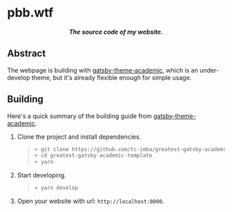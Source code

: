 # pbb.wtf

<p align="center"><b><i>
	The source code of my website.
</i></b></p>

## Abstract

The webpage is building with [gatsby-theme-academic](https://www.npmjs.com/package/gatsby-theme-academic), which is an under-develop theme, but it's already flexible enough for simple usage.

## Building

Here's a quick summary of the building guide from [gatsby-theme-academic](https://www.npmjs.com/package/gatsby-theme-academic).

1. Clone the project and install dependencies.
   >
   >  ```bash
   > > git clone https://github.com/tc-imba/greatest-gatsby-academic-template.git
   > > cd greatest-gatsby-academic-template
   > > yarn
   >

2. Start developing.
   >
   > ```bash
   > > yarn develop 
   >
3. Open your website with url: `http://localhost:8000`.
